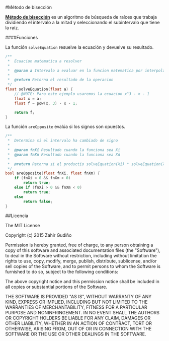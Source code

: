 #Método de bisección

[**Método de bisección**](https://es.wikipedia.org/wiki/Método_de_bisección) es un algoritmo de búsqueda de raíces que trabaja dividiendo el intervalo a la mitad y
seleccionando el subintervalo que tiene la raíz.

####Funciones

La función `solveEquation` resuelve la ecuación y devuelve su resultado.
```c++
/**
 *  Ecuacion matematica a resolver
 *
 *  @param a Intervalo a evaluar en la funcion matematica por interpolacion
 *
 *  @return Retorna el resultado de la operacion
 */
float solveEquation(float a) {
    // @NOTE: Para este ejemplo usaremos la ecuacion x^3 - x - 1
    float x = a;
    float f = pow(x, 3) - x - 1;

    return f;
}
```

La función `areOpposite` evalúa si los signos son opuestos.
```c++
/**
 *  Determina si el intervalo ha cambiado de signo
 *
 *  @param fnXi Resultado cuando la funciona sea Xi
 *  @param fnXm Resultado cuando la funciona sea Xd
 *
 *  @return Retorna si el productio solveEquation(Xi) * solveEquation(Xm) es positivo o negativo
 */
bool areOpposite(float fnXi, float fnXm) {
    if (fnXi < 0 && fnXm > 0)
        return true;
    else if (fnXi > 0 && fnXm < 0)
        return true;
    else
        return false;
}
```

##Licencia

The MIT License

Copyright (c) 2015 Zahir Gudiño

Permission is hereby granted, free of charge, to any person obtaining a copy of this software and associated documentation files (the "Software"), to deal in the Software without restriction, including without limitation the rights to use, copy, modify, merge, publish, distribute, sublicense, and/or sell copies of the Software, and to permit persons to whom the Software is furnished to do so, subject to the following conditions:

The above copyright notice and this permission notice shall be included in all copies or substantial portions of the Software.

THE SOFTWARE IS PROVIDED "AS IS", WITHOUT WARRANTY OF ANY KIND, EXPRESS OR IMPLIED, INCLUDING BUT NOT LIMITED TO THE WARRANTIES OF MERCHANTABILITY, FITNESS FOR A PARTICULAR PURPOSE AND NONINFRINGEMENT. IN NO EVENT SHALL THE AUTHORS OR COPYRIGHT HOLDERS BE LIABLE FOR ANY CLAIM, DAMAGES OR OTHER LIABILITY, WHETHER IN AN ACTION OF CONTRACT, TORT OR OTHERWISE, ARISING FROM, OUT OF OR IN CONNECTION WITH THE SOFTWARE OR THE USE OR OTHER DEALINGS IN THE SOFTWARE.